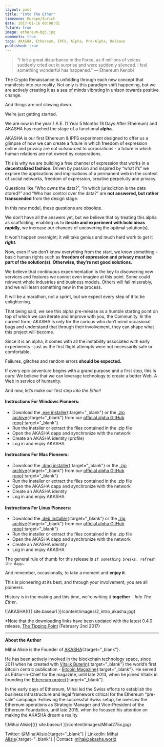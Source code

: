 ```yaml
---
layout: post
title: "Into The Ether"
timezone: Europe/Zurich
date: 2017-01-16 00:00:01
future: true
image: ethereum-bg3.jpg
comments: true
tags: AKASHA, Ethereum, IPFS, Alpha, Pre-Alpha, Release
published: true
---
```


> "I felt a great disturbance in the Force, as if millions of voices suddenly cried out in surprise and were suddenly silenced. I feel something wonderful has happened." — Ethereum Kenobi 

The Crypto Renaissance is unfolding through each new concept that manifests into our reality. Not only is this paradigm shift happening, but we are actively creating it as a sea of minds vibrating in unison towards positive change.

And things are not slowing down. 

We’re just getting started.

We are now in the year 1 A.E. (1 Year 5 Months 18 Days After Ethereum) and AKASHA has reached the stage of a functional **alpha**.

AKASHA is our first Ethereum & IPFS experiment designed to offer us a glimpse of how we can create a future in which freedom of expression online and privacy are not outsourced to corporations - a future in which human relations are not owned by corporations.

This is why we are building a free channel of expression that works in a **decentralized fashion**. Driven by passion and inspired by “what ifs” we explore the applications and implications of a permanent web in the context of social networks, freedom of expression, creative perpetuity and privacy.

Questions like “Who owns the data?”, “In which jurisdiction is the data stored?” and “Who has control over the data?” are **not answered, but rather transcended** from the design stage. 

In this new model, these questions are obsolete.

We don’t have all the answers yet, but we believe that by treating this alpha as scaffolding, enabling us to **iterate and experiment with bold ideas rapidly**, we increase our chances of uncovering the optimal solution(s). 

It won’t happen overnight; it will take genius and much hard work to get it ***right***.

Now, even if we don’t know everything from the start, we know something - basic human rights such as **freedom of expression and privacy must be part of the solution(s). Otherwise, they’re not good solutions.**

We believe that continuous experimentation is the key to discovering new services and features we cannot even imagine at this point. Some could reinvent whole industries and business models. Others will fail miserably, and we will learn something new in the process.

It will be a marathon, not a sprint, but we expect every step of it to be enlightening.

That being said, we see this alpha pre-release as a humble starting point on top of which we can iterate and improve with you, the Community. In the current form, AKASHA is only for the curious who don’t mind occasional bugs and understand that through their involvement, they can shape what this project will become. 

Since it is an alpha, it comes with all the instability associated with early experiments - just as the first flight attempts were not necessarily safe or comfortable. 

Failures, glitches and random errors **should be expected.**

If every epic adventure begins with a grand purpose and a first step, this is ours: We believe that we can leverage technology to create a better Web. A Web in service of humanity.

And now, let’s make our first step *Into the Ether*!

#### Instructions For Windows Pioneers:

* Download the [.exe installer](https://github.com/AkashaProject/Alpha/releases/download/0.4.0/AKASHA-win-x64-0.4.0.exe){:target="_blank"} or the [.zip archive](https://github.com/AkashaProject/Alpha/releases/download/0.4.0/AKASHA-win-x64-0.4.0.zip){:target="_blank"} from our [official alpha GitHub repo](https://github.com/AkashaProject/Alpha/releases/tag/0.4.0){:target="_blank"}
*	Run the installer or extract the files contained in the .zip file
*	Open the AKASHA dapp and synchronize with the network
*	Create an AKASHA identity (profile)
*	Log in and enjoy AKASHA

#### Instructions For Mac Pioneers:

*	Download the [.dmg installer](https://github.com/AkashaProject/Alpha/releases/download/0.4.0/AKASHA-macosx-0.4.0.dmg){:target="_blank"} or the [.zip archive](https://github.com/AkashaProject/Alpha/releases/download/0.4.0/AKASHA-macosx-0.4.0.zip){:target="_blank"} from our [official alpha GitHub repo](https://github.com/AkashaProject/Alpha/releases/tag/0.4.0){:target="_blank"}
*	Run the installer or extract the files contained in the .zip file
*	Open the AKASHA dapp and synchronize with the network
*	Create an AKASHA identity
*	Log in and enjoy AKASHA

#### Instructions For Linux Pioneers:

*	Download the [.deb installer](https://github.com/AkashaProject/Alpha/releases/download/0.4.0/AKASHA-linux-x64-0.4.0.deb){:target="_blank"} or the [.zip archive](https://github.com/AkashaProject/Alpha/releases/download/0.4.0/AKASHA-linux-x64-0.4.0.zip){:target="_blank"} from our [official alpha GitHub repo](https://github.com/AkashaProject/Alpha/releases/tag/0.4.0){:target="_blank"}
*	Run the installer or extract the files contained in the .zip file
*	Open the AKASHA dapp and synchronize with the network
*	Create an AKASHA identity
*	Log in and enjoy AKASHA

The general rule of thumb for this release is `If something breaks, refresh the dapp.` 

And remember, occasionally, to take a moment and **enjoy it**.

This is pioneering at its best, and through your involvement, you are all pioneers. 

History is in the making and this time, we’re writing it **together** - *Into The Ether*. 

![AKASHA]({{ site.baseurl }}/content/images/2_intro_akasha.jpg)

*Note that the downloading links have been updated with the latest 0.4.0 release, [The Tipping Point](http://blog.akasha.world/2017/02/02/the-tipping-point/) (February 2nd 2017)

----

**About the Author**

Mihai Alisie is the Founder of [AKASHA](http://akasha.world/){:target="_blank"}.

He has been actively involved in the blockchain technology space, since 2011 when he created with [Vitalik Buterin](http://vitalik.ca){:target="_blank"} the world’s first Bitcoin centric publication - [Bitcoin Magazine](https://bitcoinmagazine.com/){:target="_blank"}. He served as Editor-in-Chief for the magazine, until late 2013, when he joined Vitalik in founding the [Ethereum project](https://ethereum.org/){:target="_blank"}.

In the early days of Ethereum, Mihai led the Swiss efforts to establish the business infrastructure and legal framework critical for the Ethereum “pre-sale” campaign. Following the successful Swiss setup, he oversaw the Ethereum operations as Strategic Manager and Vice-President of the Ethereum Foundation, until late 2015, when he focused his attention on making the AKASHA dream a reality.

![Mihai Alisie]({{ site.baseurl }}/content/images/Mihai275x.jpg)

Twitter: [@MihaiAlisie](https://twitter.com/MihaiAlisie){:target="_blank"} | 
LinkedIn: [Mihai Alisie](https://www.linkedin.com/in/mihaialisie){:target="_blank"} | 
Contact: [mihai@akasha.world](mailto:mihai@akasha.world)
